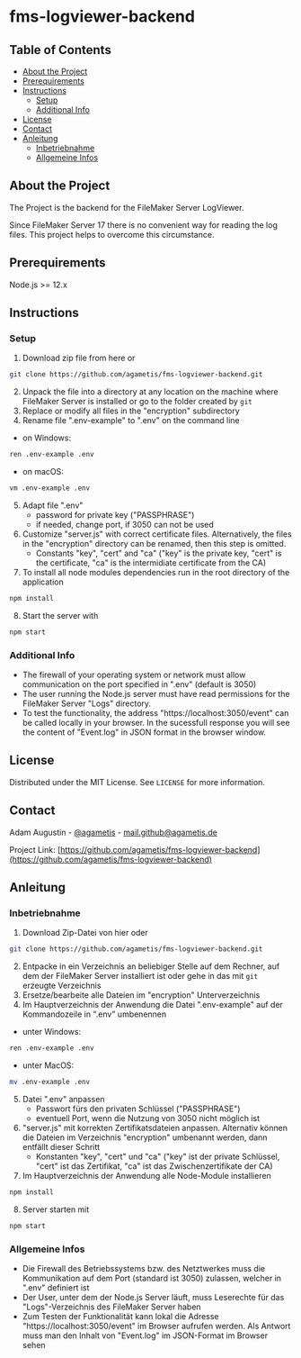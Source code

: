 # fms-logviewer-backend

## Table of Contents

- [About the Project](#about-the-project)
- [Prerequirements](#prerequirements)
- [Instructions](#instructions)
  - [Setup](#setup)
  - [Additional Info](#additional-info)
- [License](#license)
- [Contact](#contact)
- [Anleitung](#anleitung)
  - [Inbetriebnahme](#inbetriebnahme)
  - [Allgemeine Infos](#allgemeine-infos)

## About the Project

The Project is the backend for the FileMaker Server LogViewer.

Since FileMaker Server 17 there is no convenient way for reading the log files. This project helps to overcome this circumstance.

## Prerequirements

Node.js >= 12.x

## Instructions

### Setup

1. Download zip file from here or

```bash
git clone https://github.com/agametis/fms-logviewer-backend.git
```

2. Unpack the file into a directory at any location on the machine where FileMaker Server is installed or go to the folder created by <code>git</code>
3. Replace or modify all files in the "encryption" subdirectory
4. Rename file ".env-example" to ".env" on the command line

- on Windows:

```bash
ren .env-example .env
```

- on macOS:

```bash
vm .env-example .env
```

5. Adapt file ".env"
   - password for private key ("PASSPHRASE")
   - if needed, change port, if 3050 can not be used
6. Customize "server.js" with correct certificate files. Alternatively, the files in the "encryption" directory can be renamed, then this step is omitted.
   - Constants "key", "cert" and "ca" ("key" is the private key, "cert" is the certificate, "ca" is the intermidiate certificate from the CA)
7. To install all node modules dependencies run in the root directory of the application

```bash
npm install
```

8. Start the server with

```bash
npm start
```

### Additional Info

- The firewall of your operating system or network must allow communication on the port specified in ".env" (default is 3050)
- The user running the Node.js server must have read permissions for the FileMaker Server "Logs" directory.
- To test the functionality, the address "https://localhost:3050/event" can be called locally in your browser. In the sucessfull response you will see the content of "Event.log" in JSON format in the browser window.

## License

Distributed under the MIT License. See `LICENSE` for more information.

## Contact

Adam Augustin - [@agametis](https://twitter.com/agametis) - mail.github@agametis.de

Project Link: [https://github.com/agametis/fms-logviewer-backend](https://github.com/agametis/fms-logviewer-backend)

## Anleitung

### Inbetriebnahme

1. Download Zip-Datei von hier oder

```bash
git clone https://github.com/agametis/fms-logviewer-backend.git
```

2. Entpacke in ein Verzeichnis an beliebiger Stelle auf dem Rechner, auf dem der FileMaker Server installiert ist oder gehe in das mit <code>git</code> erzeugte Verzeichnis
3. Ersetze/bearbeite alle Dateien im "encryption" Unterverzeichnis
4. Im Hauptverzeichnis der Anwendung die Datei ".env-example" auf der Kommandozeile in ".env" umbenennen
- unter Windows:

```bash
ren .env-example .env
```

- unter MacOS:

```bash
mv .env-example .env
```

5. Datei ".env" anpassen
   - Passwort fürs den privaten Schlüssel ("PASSPHRASE")
   - eventuell Port, wenn die Nutzung von 3050 nicht möglich ist
6. "server.js" mit korrekten Zertifikatsdateien anpassen. Alternativ können die Dateien im Verzeichnis "encryption" umbenannt werden, dann entfällt dieser Schritt
   - Konstanten "key", "cert" und "ca" ("key" ist der private Schlüssel, "cert" ist das Zertifikat, "ca" ist das Zwischenzertifikate der CA)
7. Im Hauptverzeichnis der Anwendung alle Node-Module installieren

```bash
npm install
```

8. Server starten mit

```bash
npm start
```

### Allgemeine Infos

- Die Firewall des Betriebssystems bzw. des Netztwerkes muss die Kommunikation auf dem Port (standard ist 3050) zulassen, welcher in ".env" definiert ist
- Der User, unter dem der Node.js Server läuft, muss Leserechte für das "Logs"-Verzeichnis des FileMaker Server haben
- Zum Testen der Funktionalität kann lokal die Adresse "https://localhost:3050/event" im Browser aufrufen werden. Als Antwort muss man den Inhalt von "Event.log" im JSON-Format im Browser sehen
